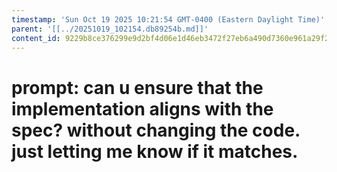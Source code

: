 ```yaml
---
timestamp: 'Sun Oct 19 2025 10:21:54 GMT-0400 (Eastern Daylight Time)'
parent: '[[../20251019_102154.db89254b.md]]'
content_id: 9229b8ce376299e9d2bf4d06e1d46eb3472f27eb6a490d7360e961a29f23b85a
---
```


# prompt: can u ensure that the implementation aligns with the spec? without changing the code. just letting me know if it matches.
